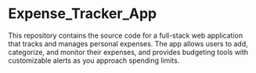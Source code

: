 # Expense_Tracker_App
This repository contains the source code for a full-stack web application that tracks and manages personal expenses. The app allows users to add, categorize, and monitor their expenses, and provides budgeting tools with customizable alerts as you approach spending limits. 
